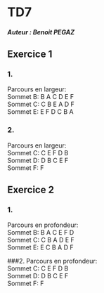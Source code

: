 # TD7
##### Auteur : Benoit PEGAZ

## Exercice 1
### 1.
Parcours en largeur:  
Sommet B: B A C D E F  
Sommet C: C B E A D F  
Sommet E: E F D C B A  

### 2.
Parcours en largeur:  
Sommet C: C E F D B   
Sommet D: D B C E F  
Sommet F: F

## Exercice 2

### 1.
Parcours en profondeur:  
Sommet B: B A C E F D  
Sommet C: C B A D E F  
Sommet E: E C B A D F

###2.
Parcours en profondeur:  
Sommet C: C E F D B   
Sommet D: D B C E F  
Sommet F: F